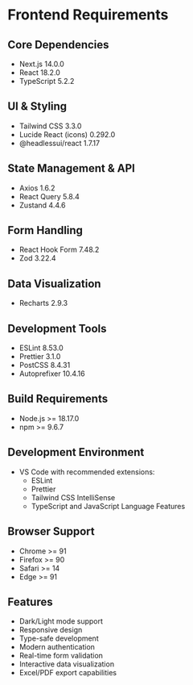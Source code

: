 # Frontend Requirements

## Core Dependencies
- Next.js 14.0.0
- React 18.2.0
- TypeScript 5.2.2

## UI & Styling
- Tailwind CSS 3.3.0
- Lucide React (icons) 0.292.0
- @headlessui/react 1.7.17

## State Management & API
- Axios 1.6.2
- React Query 5.8.4
- Zustand 4.4.6

## Form Handling
- React Hook Form 7.48.2
- Zod 3.22.4

## Data Visualization
- Recharts 2.9.3

## Development Tools
- ESLint 8.53.0
- Prettier 3.1.0
- PostCSS 8.4.31
- Autoprefixer 10.4.16

## Build Requirements
- Node.js >= 18.17.0
- npm >= 9.6.7

## Development Environment
- VS Code with recommended extensions:
  - ESLint
  - Prettier
  - Tailwind CSS IntelliSense
  - TypeScript and JavaScript Language Features

## Browser Support
- Chrome >= 91
- Firefox >= 90
- Safari >= 14
- Edge >= 91

## Features
- Dark/Light mode support
- Responsive design
- Type-safe development
- Modern authentication
- Real-time form validation
- Interactive data visualization
- Excel/PDF export capabilities 